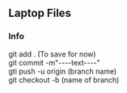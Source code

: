 ## Laptop Files ##
### Info ###
git add . (To save for now)<br>
git commit -m"----text----"<br>
gti push -u origin (branch name)<br>
git checkout -b (name of branch)<br>